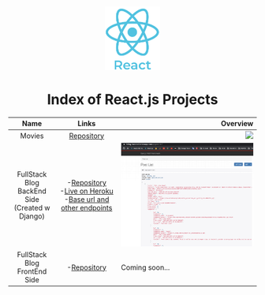 <p align="center"> 
    <img src='Assets/logo_react.png' height=130>
    <h1 align="center">Index of React.js Projects</h1>
</p> 
  
| Name     | Links                                                      |           Overview                  |
|:--------:|:--------------------------------------------------------------:|------------------------------------:|
|Movies | [Repository](https://github.com/SemihDurmus/SDR_01_Movies)| <img src='Assets/Movies40s2.gif' width='700px'>|
|FullStack Blog<br/>BackEnd Side <br/> (Created w Django)  | -[Repository](https://github.com/SemihDurmus/Fullstack_Blog_App_Backend.git)<br/> -[Live on Heroku](https://fs-blog-backend.herokuapp.com/api/post-list/)<br/> -[Base url and other endpoints](https://fs-blog-backend.herokuapp.com/)| <img src='Assets/blog_backend.png' width='700px'>|
|FullStack Blog<br/>FrontEnd Side | -[Repository](https://github.com/SemihDurmus/FullStack_Blog_App_FrontEnd)<br/> | <p align="left">Coming soon...</p>|
